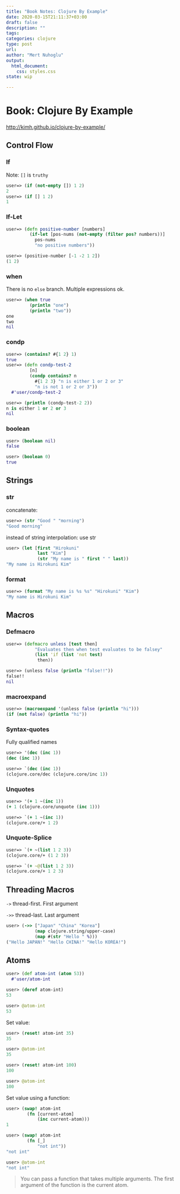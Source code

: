 ```yaml
--- 
title: "Book Notes: Clojure By Example"
date: 2020-03-15T21:11:37+03:00 
draft: false
description: ""
tags:
categories: clojure
type: post
url:
author: "Mert Nuhoglu"
output:
  html_document:
    css: styles.css
state: wip

---
```


# Book: Clojure By Example

http://kimh.github.io/clojure-by-example/

## Control Flow

### If

Note: `[]` is `truthy`

``` clojure
user=> (if (not-empty []) 1 2)
2
user=> (if [] 1 2)
1
``` 

### If-Let

``` clojure
user=> (defn positive-number [numbers]
         (if-let [pos-nums (not-empty (filter pos? numbers))]
           pos-nums
           "no positive numbers"))

user=> (positive-number [-1 -2 1 2])
(1 2)
``` 

### when

There is no `else` branch. Multiple expressions ok.

``` clojure
user=> (when true
         (println "one")
         (println "two"))
one
two
nil
``` 

### condp

``` clojure
user=> (contains? #{1 2} 1)
true
user=> (defn condp-test-2
         [n]
         (condp contains? n
           #{1 2 3} "n is either 1 or 2 or 3"
           "n is not 1 or 2 or 3"))
  #'user/condp-test-2

user=> (println (condp-test-2 2))
n is either 1 or 2 or 3
nil
``` 

### boolean

``` clojure
user> (boolean nil)
false

user> (boolean 0)
true

``` 

## Strings

### str

concatenate:

``` clojure
user=> (str "Good " "morning")
"Good morning"
``` 

instead of string interpolation: use str

``` clojure
user> (let [first "Hirokuni"
            last "Kim"]
            (str "My name is " first " " last))
"My name is Hirokuni Kim"
``` 

### format

``` clojure
user=> (format "My name is %s %s" "Hirokuni" "Kim")
"My name is Hirokuni Kim"
``` 

## Macros

### Defmacro

``` clojure
user=> (defmacro unless [test then]
           "Evaluates then when test evaluates to be falsey"
           (list 'if (list 'not test)
            then))

user=> (unless false (println "false!!"))
false!!
nil
``` 

### macroexpand

``` clojure
user=> (macroexpand '(unless false (println "hi")))
(if (not false) (println "hi"))
``` 

### Syntax-quotes

Fully qualified names

``` clojure
user=> '(dec (inc 1))
(dec (inc 1))

user=> `(dec (inc 1))
(clojure.core/dec (clojure.core/inc 1))
``` 

### Unquotes

``` clojure
user=> '(+ 1 ~(inc 1))
(+ 1 (clojure.core/unquote (inc 1)))

user=> `(+ 1 ~(inc 1))
(clojure.core/+ 1 2)
``` 

### Unquote-Splice

``` clojure
user=> `(+ ~(list 1 2 3))
(clojure.core/+ (1 2 3))

user=> `(+ ~@(list 1 2 3))
(clojure.core/+ 1 2 3)
``` 

## Threading Macros

`->` thread-first. First argument

`->>` thread-last. Last argument

``` clojure
user> (->> ["Japan" "China" "Korea"]
           (map clojure.string/upper-case)
           (map #(str "Hello " %)))
("Hello JAPAN!" "Hello CHINA!" "Hello KOREA!")
``` 

## Atoms

``` clojure
user> (def atom-int (atom 53))
  #'user/atom-int

user> (deref atom-int)
53

user> @atom-int
53

``` 

Set value:

``` clojure
user> (reset! atom-int 35)
35

user> @atom-int
35

user> (reset! atom-int 100)
100

user> @atom-int
100
``` 

Set value using a function:

``` clojure
user> (swap! atom-int
        (fn [current-atom]
            (inc current-atom)))
1

user> (swap! atom-int
        (fn [_]
            "not int"))
"not int"

user> @atom-int
"not int"

``` 

> You can pass a function that takes multiple arguments. The first argument of the function is the current atom.



